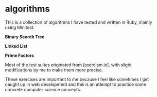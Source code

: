 algorithms
==========
This is a collection of algorithms I have tested and written in Ruby, mainly using Minitest.  

**Binary Search Tree** 

**Linked List**

**Prime Factors**

Most of the test suites originated from [exercism.io], with slight modifications by me to make them more precise. 

These exercises are important to me because I feel like sometimes I get caught up in web development and this is an attempt to practice some concrete computer science concepts.  
